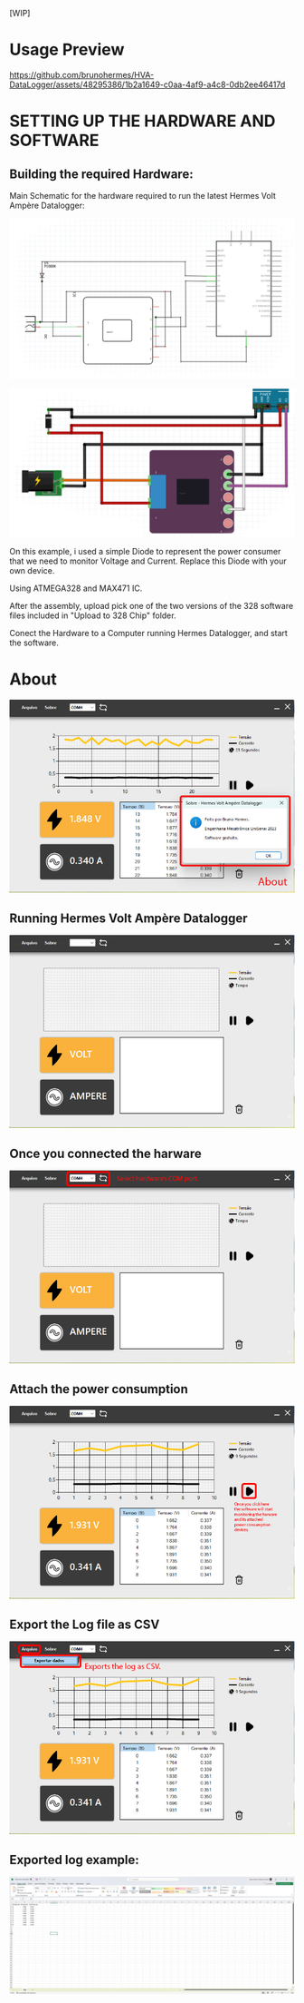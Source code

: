 [WIP]
# Usage Preview

https://github.com/brunohermes/HVA-DataLogger/assets/48295386/1b2a1649-c0aa-4af9-a4c8-0db2ee46417d


# SETTING UP THE HARDWARE AND SOFTWARE

## Building the required Hardware:

Main Schematic for the hardware required to run the latest Hermes Volt Ampère Datalogger:


![Schematic](Screenshots/hardware.jpg)

![Schematic](Screenshots/hardware2.jpg)

On this example, i used a simple Diode to represent the power consumer that we need to monitor Voltage and Current.
Replace this Diode with your own device.
 




Using ATMEGA328 and MAX471 IC.

After the assembly, upload pick one of the two versions of the 328 software files included in "Upload to 328 Chip" folder.

Conect the Hardware to a Computer running Hermes Datalogger, and start the software.

# About
![Wx64Software](Screenshots/about.jpg)

## Running Hermes Volt Ampère Datalogger
![Wx64Software](Screenshots/main.jpg)

## Once you connected the harware
![Wx64Software](Screenshots/step1.jpg)

## Attach the power consumption
![Wx64Software](Screenshots/step2.jpg)

## Export the Log file as CSV
![Wx64Software](Screenshots/step3.jpg)

## Exported log example:
![Wx64Software](Screenshots/csvlogex.jpg)
